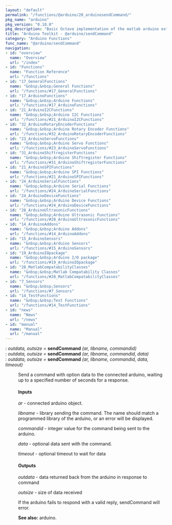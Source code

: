 ```yaml
---
layout: "default"
permalink: "/functions/@arduino/20_arduinosendCommand/"
pkg_name: "arduino"
pkg_version: "0.10.0"
pkg_description: "Basic Octave implementation of the matlab arduino extension,  allowing communication to a programmed arduino board to control its  hardware."
title: "Arduino Toolkit - @arduino/sendCommand"
category: "Arduino Functions"
func_name: "@arduino/sendCommand"
navigation:
- id: "overview"
  name: "Overview"
  url: "/index"
- id: "Functions"
  name: "Function Reference"
  url: "/functions"
- id: "17_GeneralFunctions"
  name: "&nbsp;&nbsp;General Functions"
  url: "/functions/#17_GeneralFunctions"
- id: "17_ArduinoFunctions"
  name: "&nbsp;&nbsp;Arduino Functions"
  url: "/functions/#17_ArduinoFunctions"
- id: "21_ArduinoI2CFunctions"
  name: "&nbsp;&nbsp;Arduino I2C Functions"
  url: "/functions/#21_ArduinoI2CFunctions"
- id: "32_ArduinoRotaryEncoderFunctions"
  name: "&nbsp;&nbsp;Arduino Rotary Encoder Functions"
  url: "/functions/#32_ArduinoRotaryEncoderFunctions"
- id: "23_ArduinoServoFunctions"
  name: "&nbsp;&nbsp;Arduino Servo Functions"
  url: "/functions/#23_ArduinoServoFunctions"
- id: "31_ArduinoShiftregisterFunctions"
  name: "&nbsp;&nbsp;Arduino Shiftregister Functions"
  url: "/functions/#31_ArduinoShiftregisterFunctions"
- id: "21_ArduinoSPIFunctions"
  name: "&nbsp;&nbsp;Arduino SPI Functions"
  url: "/functions/#21_ArduinoSPIFunctions"
- id: "24_ArduinoSerialFunctions"
  name: "&nbsp;&nbsp;Arduino Serial Functions"
  url: "/functions/#24_ArduinoSerialFunctions"
- id: "24_ArduinoDeviceFunctions"
  name: "&nbsp;&nbsp;Arduino Device Functions"
  url: "/functions/#24_ArduinoDeviceFunctions"
- id: "28_ArduinoUltrasonicFunctions"
  name: "&nbsp;&nbsp;Arduino Ultrasonic Functions"
  url: "/functions/#28_ArduinoUltrasonicFunctions"
- id: "14_ArduinoAddons"
  name: "&nbsp;&nbsp;Arduino Addons"
  url: "/functions/#14_ArduinoAddons"
- id: "15_ArduinoSensors"
  name: "&nbsp;&nbsp;Arduino Sensors"
  url: "/functions/#15_ArduinoSensors"
- id: "19_ArduinoIOpackage"
  name: "&nbsp;&nbsp;Arduino I/O package"
  url: "/functions/#19_ArduinoIOpackage"
- id: "28_MatlabCompatabilityClasses"
  name: "&nbsp;&nbsp;Matlab Compatability Classes"
  url: "/functions/#28_MatlabCompatabilityClasses"
- id: "7_Sensors"
  name: "&nbsp;&nbsp;Sensors"
  url: "/functions/#7_Sensors"
- id: "14_TestFunctions"
  name: "&nbsp;&nbsp;Test Functions"
  url: "/functions/#14_TestFunctions"
- id: "news"
  name: "News"
  url: "/news"
- id: "manual"
  name: "Manual"
  url: "/manual"
---
```

<dl class="def">
<dt id="index-sendCommand"><span class="category">: </span><span><em><var>outdata, outsize</var> =</em> <strong>sendCommand</strong> <em>(<var>ar</var>, <var>libname</var>, <var>commandid</var>)</em><a href='#index-sendCommand' class='copiable-anchor'></a></span></dt>
<dt id="index-sendCommand-1"><span class="category">: </span><span><em><var>outdata, outsize</var> =</em> <strong>sendCommand</strong> <em>(<var>ar</var>, <var>libname</var>, <var>commandid</var>, <var>data</var>)</em><a href='#index-sendCommand-1' class='copiable-anchor'></a></span></dt>
<dt id="index-sendCommand-2"><span class="category">: </span><span><em><var>outdata, outsize</var> =</em> <strong>sendCommand</strong> <em>(<var>ar</var>, <var>libname</var>, <var>commandid</var>, <var>data</var>, <var>timeout</var>)</em><a href='#index-sendCommand-2' class='copiable-anchor'></a></span></dt>
<dd><p>Send a command with option data to the connected arduino, waiting up to a specified number of seconds
 for a response.
</p>
<span id="Inputs"></span><h4 class="subsubheading">Inputs</h4>
<p><var>ar</var> - connected arduino object.
</p>
<p><var>libname</var> - library sending the command. The name should match a programmed 
 library of the arduino, or an error will be displayed.
</p>
<p><var>commandid</var> - integer value for the command being sent to the arduino.
</p>
<p><var>data</var> - optional data sent with the command.
</p>
<p><var>timeout</var> - optional timeout to wait for data
</p>
<span id="Outputs"></span><h4 class="subsubheading">Outputs</h4>
<p><var>outdata</var> - data returned back from the arduino in response to command
</p>
<p><var>outsize</var> - size of data received
</p>
<p>If the arduino fails to respond with a valid reply, sendCommand will error.
</p>

<p><strong>See also:</strong> arduino.
 </p></dd></dl>